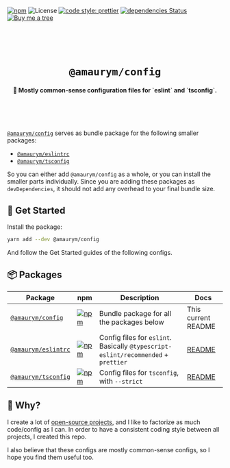 [![npm](https://img.shields.io/npm/v/@amaurym/config.svg)](https://www.npmjs.com/package/@amaurym/config)
![License](https://img.shields.io/npm/l/@amaurym/config)
[![code style: prettier](https://img.shields.io/badge/code_style-prettier-ff69b4.svg)](https://github.com/prettier/prettier)
[![dependencies Status](https://david-dm.org/amaurym/config/status.svg?path=packages/config)](https://david-dm.org/amaurym/config?path=packages/config)
[![Buy me a tree](https://img.shields.io/badge/Buy%20me%20a%20tree-%F0%9F%8C%B3-lightgreen)](https://offset.earth/amaurym)

<br /><br /><br />

<h1 align="center"><code>@amaurym/config</code></h1>
<h4 align="center">💯 Mostly common-sense configuration files for `eslint` and `tsconfig`.
</h4>

<br /><br /><br />

[`@amaurym/config`](#-packages) serves as bundle package for the following smaller packages:

- [`@amaurym/eslintrc`](#-packages)
- [`@amaurym/tsconfig`](#-packages)

So you can either add `@amaurym/config` as a whole, or you can install the smaller parts individually. Since you are adding these packages as `devDependencies`, it should not add any overhead to your final bundle size.

## 🚀 Get Started

Install the package:

```bash
yarn add --dev @amaurym/config
```

And follow the Get Started guides of the following configs.

## 📦 Packages

| Package                                                                                | npm                                                                                                           | Description                                                                        | Docs                                                                       |
| -------------------------------------------------------------------------------------- | ------------------------------------------------------------------------------------------------------------- | ---------------------------------------------------------------------------------- | -------------------------------------------------------------------------- |
| [`@amaurym/config`](https://github.com/amaurym/config/tree/master/packages/config)     | [![npm](https://img.shields.io/npm/v/@amaurym/config.svg)](https://www.npmjs.com/package/@amaurym/config)     | Bundle package for all the packages below                                          | This current README                                                        |
| [`@amaurym/eslintrc`](https://github.com/amaurym/config/tree/master/packages/eslintrc) | [![npm](https://img.shields.io/npm/v/@amaurym/eslintrc.svg)](https://www.npmjs.com/package/@amaurym/eslintrc) | Config files for `eslint`. Basically `@typescript-eslint/recommended` + `prettier` | [README](https://github.com/amaurym/config/tree/master/packages/eslintrc/) |
| [`@amaurym/tsconfig`](https://github.com/amaurym/config/tree/master/packages/tsconfig) | [![npm](https://img.shields.io/npm/v/@amaurym/tsconfig.svg)](https://www.npmjs.com/package/@amaurym/tsconfig) | Config files for `tsconfig`, with `--strict`                                       | [README](https://github.com/amaurym/config/tree/master/packages/tsconfig/) |

## 🤔 Why?

I create a lot of [open-source projects](https://github.com/sponsors/amaurym), and I like to factorize as much code/config as I can. In order to have a consistent coding style between all projects, I created this repo.

I also believe that these configs are mostly common-sense configs, so I hope you find them useful too.
